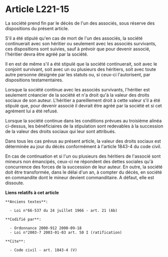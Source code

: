 # Article L221-15

La société prend fin par le décès de l'un des associés, sous réserve des dispositions du présent article. 

S'il a été stipulé qu'en cas de mort de l'un des associés, la société continuerait avec son héritier ou seulement avec les
associés survivants, ces dispositions sont suivies, sauf à prévoir que pour devenir associé, l'héritier devra être agréé par
la société. 

Il en est de même s'il a été stipulé que la société continuerait, soit avec le conjoint survivant, soit avec un ou plusieurs
des héritiers, soit avec toute autre personne désignée par les statuts ou, si ceux-ci l'autorisent, par dispositions
testamentaires. 

Lorsque la société continue avec les associés survivants, l'héritier est seulement créancier de la société et n'a droit qu'à
la valeur des droits sociaux de son auteur. L'héritier a pareillement droit à cette valeur s'il a été stipulé que, pour
devenir associé il devrait être agréé par la société et si cet agrément lui a été refusé. 

Lorsque la société continue dans les conditions prévues au troisième alinéa ci-dessus, les bénéficiaires de la stipulation
sont redevables à la succession de la valeur des droits sociaux qui leur sont attribués. 

Dans tous les cas prévus au présent article, la valeur des droits sociaux est déterminée au jour du décès conformément à
l'article 1843-4 du code civil. 

En cas de continuation et si l'un ou plusieurs des héritiers de l'associé sont mineurs non émancipés, ceux-ci ne répondent
des dettes sociales qu'à concurrence des forces de la succession de leur auteur. En outre, la société doit être transformée,
dans le délai d'un an, à compter du décès, en société en commandite dont le mineur devient commanditaire. A défaut, elle est
dissoute.

**Liens relatifs à cet article**

	**Anciens textes**:

	  - Loi n°66-537 du 24 juillet 1966 - art. 21 (Ab)

	**Codifié par**:

	  - Ordonnance 2000-912 2000-09-18
	  - Loi n°2003-7 2003-01-03 art. 50 I (ratification)

	**Cite**:

	  - Code civil - art. 1843-4 (V)

